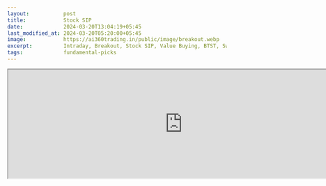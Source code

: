 ```yaml
---
layout:           post
title:            Stock SIP
date:             2024-03-20T13:04:19+05:45
last_modified_at: 2024-03-20T05:20:00+05:45
image:            https://ai360trading.in/public/image/breakout.webp
excerpt:          Intraday, Breakout, Stock SIP, Value Buying, BTST, Swing
tags:             fundamental-picks
---
```


<iframe src="https://docs.google.com/spreadsheets/d/e/2PACX-1vRGxCNTZUw7rgstQp-1wkd7R7NXeXMOFU_l_VmoqqXxnhy8CPNioo898j1vZ8EfGZoXwKMPRrG1GONz/pubhtml?gid=1413813460&single=true&amp;headers=false" scrolling="false" width="800" height="250"></iframe>
